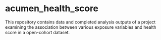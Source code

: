 # acumen_health_score
This repository contains data and completed analysis outputs of a project examining the association between various exposure variables and health score in a open-cohort dataset.

